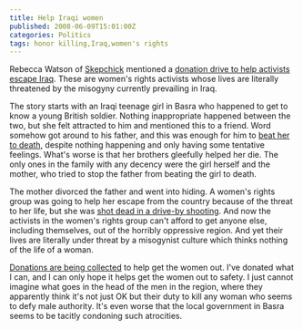```yaml
---
title: Help Iraqi women
published: 2008-06-09T15:01:00Z
categories: Politics
tags: honor killing,Iraq,women's rights
---
```


<p>
Rebecca Watson of <a href="http://skepchick.org/">Skepchick</a> mentioned a <a href="http://skepchick.org/blog/?p=1486">donation drive to help activists escape Iraq</a>.  These are women's rights activists whose lives are literally threatened by the misogyny currently prevailing in Iraq.
</p>

<!--more-->

<p>
The story starts with an Iraqi teenage girl in Basra who happened to get to know a young British soldier.  Nothing inappropriate happened between the two, but she felt attracted to him and mentioned this to a friend.  Word somehow got around to his father, and this was enough for him to <a href="http://www.guardian.co.uk/world/2008/may/11/iraq.humanrights">beat her to death</a>, despite nothing happening and only having some tentative feelings.  What's worse is that her brothers gleefully helped her die.  The only ones in the family with any decency were the girl herself and the mother, who tried to stop the father from beating the girl to death.
</p>

<p>
The mother divorced the father and went into hiding.  A women's rights group was going to help her escape from the country because of the threat to her life, but she was <a href="http://www.guardian.co.uk/world/2008/jun/01/iraq">shot dead in a drive-by shooting</a>.  And now the activists in the women's rights group can't afford to get anyone else, including themselves, out of the horribly oppressive region.  And yet their lives are literally under threat by a misogynist culture which thinks nothing of the life of a woman.
</p>

<p>
<a href="http://skepchick.org/blog/?p=1486">Donations are being collected</a> to help get the women out.  I've donated what I can, and I can only hope it helps get the women out to safety.  I just cannot imagine what goes in the head of the men in the region, where they apparently think it's not just OK but their duty to kill any woman who seems to defy male authority.  It's even worse that the local government in Basra seems to be tacitly condoning such atrocities.
</p>

